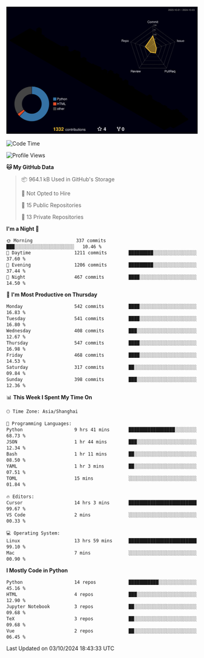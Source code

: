 <!--![](https://raw.githubusercontent.com/BorisYang326/BorisYang326/output/github-contribution-grid-snake-dark.svg) -->
![](./profile-3d-contrib/profile-night-rainbow.svg)
<!--START_SECTION:waka-->
![Code Time](http://img.shields.io/badge/Code%20Time-509%20hrs%2036%20mins-blue)

![Profile Views](http://img.shields.io/badge/Profile%20Views-0-blue)

**🐱 My GitHub Data** 

> 📦 964.1 kB Used in GitHub's Storage 
 > 
> 🚫 Not Opted to Hire
 > 
> 📜 15 Public Repositories 
 > 
> 🔑 13 Private Repositories 
 > 
**I'm a Night 🦉** 

```text
🌞 Morning                337 commits         ███░░░░░░░░░░░░░░░░░░░░░░   10.46 % 
🌆 Daytime                1211 commits        █████████░░░░░░░░░░░░░░░░   37.60 % 
🌃 Evening                1206 commits        █████████░░░░░░░░░░░░░░░░   37.44 % 
🌙 Night                  467 commits         ████░░░░░░░░░░░░░░░░░░░░░   14.50 % 
```
📅 **I'm Most Productive on Thursday** 

```text
Monday                   542 commits         ████░░░░░░░░░░░░░░░░░░░░░   16.83 % 
Tuesday                  541 commits         ████░░░░░░░░░░░░░░░░░░░░░   16.80 % 
Wednesday                408 commits         ███░░░░░░░░░░░░░░░░░░░░░░   12.67 % 
Thursday                 547 commits         ████░░░░░░░░░░░░░░░░░░░░░   16.98 % 
Friday                   468 commits         ████░░░░░░░░░░░░░░░░░░░░░   14.53 % 
Saturday                 317 commits         ██░░░░░░░░░░░░░░░░░░░░░░░   09.84 % 
Sunday                   398 commits         ███░░░░░░░░░░░░░░░░░░░░░░   12.36 % 
```


📊 **This Week I Spent My Time On** 

```text
🕑︎ Time Zone: Asia/Shanghai

💬 Programming Languages: 
Python                   9 hrs 41 mins       █████████████████░░░░░░░░   68.73 % 
JSON                     1 hr 44 mins        ███░░░░░░░░░░░░░░░░░░░░░░   12.34 % 
Bash                     1 hr 11 mins        ██░░░░░░░░░░░░░░░░░░░░░░░   08.50 % 
YAML                     1 hr 3 mins         ██░░░░░░░░░░░░░░░░░░░░░░░   07.51 % 
TOML                     15 mins             ░░░░░░░░░░░░░░░░░░░░░░░░░   01.84 % 

🔥 Editors: 
Cursor                   14 hrs 3 mins       █████████████████████████   99.67 % 
VS Code                  2 mins              ░░░░░░░░░░░░░░░░░░░░░░░░░   00.33 % 

💻 Operating System: 
Linux                    13 hrs 59 mins      █████████████████████████   99.10 % 
Mac                      7 mins              ░░░░░░░░░░░░░░░░░░░░░░░░░   00.90 % 
```

**I Mostly Code in Python** 

```text
Python                   14 repos            ███████████░░░░░░░░░░░░░░   45.16 % 
HTML                     4 repos             ███░░░░░░░░░░░░░░░░░░░░░░   12.90 % 
Jupyter Notebook         3 repos             ██░░░░░░░░░░░░░░░░░░░░░░░   09.68 % 
TeX                      3 repos             ██░░░░░░░░░░░░░░░░░░░░░░░   09.68 % 
Vue                      2 repos             ██░░░░░░░░░░░░░░░░░░░░░░░   06.45 % 
```




 Last Updated on 03/10/2024 18:43:33 UTC
<!--END_SECTION:waka-->
